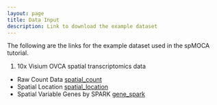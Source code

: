 ```yaml
---
layout: page
title: Data Input
description: Link to download the example dataset
---
```

The following are the links for the example dataset used in the spMOCA tutorial. 

  
1. 10x Visium OVCA spatial transcriptomics data  
  * Raw Count Data [spatial_count](https://github.com/YMa-lab/spMOCA/blob/main/data/OVCA.10xGenomicsFFPE.count.mat.rds)
  * Spatial Location [spatial_location](https://github.com/YMa-lab/spMOCA/blob/main/data/OVCA.10xGenomicsFFPE.location.rds)
  * Spatial Variable Genes by SPARK [gene_spark](https://github.com/YMa-lab/spMOCA/blob/main/data/OVCA.10xGenomicsFFPE.spark.gene.txt)
